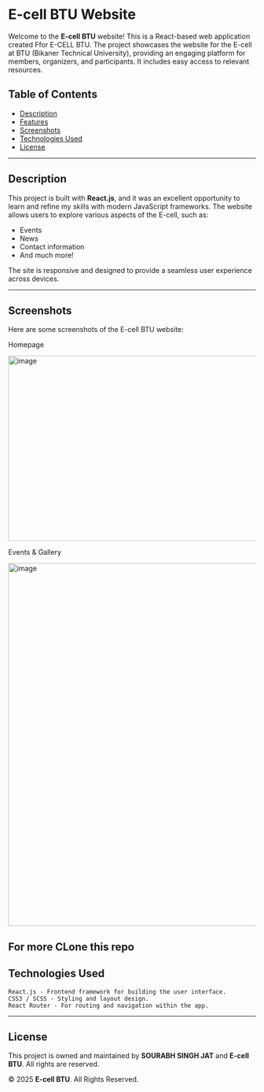 # E-cell BTU Website

Welcome to the **E-cell BTU** website! This is a React-based web application created Ffor E-CELL BTU. The project showcases the website for the E-cell at BTU (Bikaner Technical University), providing an engaging platform for members, organizers, and participants. It includes easy access to relevant resources.

## Table of Contents
- [Description](#description)
- [Features](#features)
- [Screenshots](#screenshots)
- [Technologies Used](#technologies-used)
- [License](#license)

---

## Description

This project is built with **React.js**, and it was an excellent opportunity to learn and refine my skills with modern JavaScript frameworks. The website allows users to explore various aspects of the E-cell, such as:

- Events
- News
- Contact information
- And much more!

The site is responsive and designed to provide a seamless user experience across devices.

---
## Screenshots
Here are some screenshots of the E-cell BTU website:

Homepage

<img width="734" height="377" alt="image" src="https://github.com/user-attachments/assets/53ca3dd0-721a-4e1f-b533-0d7ed224c3e3" />

Events & Gallery

<img width="681" height="738" alt="image" src="https://github.com/user-attachments/assets/1fcacd0d-f34c-40e3-a227-cd67f23226b0" />



## For more CLone this repo


## Technologies Used
    React.js - Frontend framework for building the user interface.
    CSS3 / SCSS - Styling and layout design.
    React Router - For routing and navigation within the app.
    
---
## License

This project is owned and maintained by **SOURABH SINGH JAT** and **E-cell BTU**. All rights are reserved.

© 2025 **E-cell BTU**. All Rights Reserved.



